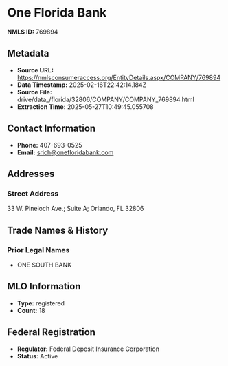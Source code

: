 # One Florida Bank

**NMLS ID:** 769894

## Metadata
- **Source URL:** https://nmlsconsumeraccess.org/EntityDetails.aspx/COMPANY/769894
- **Data Timestamp:** 2025-02-16T22:42:14.184Z
- **Source File:** drive/data_/florida/32806/COMPANY/COMPANY_769894.html
- **Extraction Time:** 2025-05-27T10:49:45.055708

## Contact Information
- **Phone:** 407-693-0525
- **Email:** srich@onefloridabank.com

## Addresses
### Street Address
33 W. Pineloch Ave.; Suite A; Orlando, FL 32806

## Trade Names & History
### Prior Legal Names
- ONE SOUTH BANK

## MLO Information
- **Type:** registered
- **Count:** 18

## Federal Registration
- **Regulator:** Federal Deposit Insurance Corporation
- **Status:** Active

